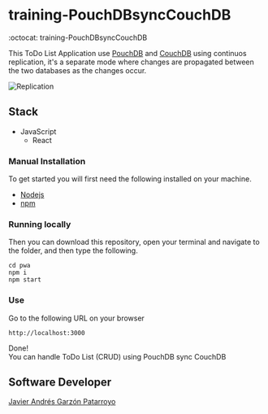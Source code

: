 # training-PouchDBsyncCouchDB
:octocat: training-PouchDBsyncCouchDB

This ToDo List Application use [PouchDB](https://pouchdb.com) and [CouchDB](https://couchdb.apache.org)
using continuos replication, it's a separate mode where changes are propagated between the two
databases as the changes occur.

![Replication](https://pouchdb.com/static/img/offline_replication.gif)

## Stack
* JavaScript
  - React

### Manual Installation
To get started you will first need the following installed on your machine.
* [Nodejs](https://nodejs.org)
* [npm](https://www.npmjs.com/)

### Running locally
Then you can download this repository, open your terminal and navigate
to the folder, and then type the following.
```
cd pwa
npm i
npm start
```

### Use
Go to the following URL on your browser
```
http://localhost:3000
```
Done!  
You can handle ToDo List (CRUD) using PouchDB sync CouchDB

## Software Developer
[Javier Andrés Garzón Patarroyo](https://www.javierandresgp.com)
